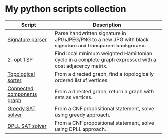 # My python scripts collection 

| Script | Description |
| -- | -- |
|[Signature parser](create_electronic_sign) | Parse handwritten signature in JPG/JPEG/PNG to a new JPG with black signature and transparent background. |
|[2-opt TSP](2-opt-tsp) | Find local minimum weighted Hamiltonian cycle in a complete graph expressed with a cost adjacency matrix. |
|[Topological sorter](topological_sorter) | From a directed graph, find a topologically ordered list of vertices. | 
|[Connected components graph](scc-graph) | From a directed graph, return a graph with sets as vertices. |
|[Greedy SAT solver](sat_solver) | From a CNF propositional statement, solve using greedy approach. |
|[DPLL SAT solver](sat_solver) | From a CNF propositional statement, solve using DPLL approach. | 